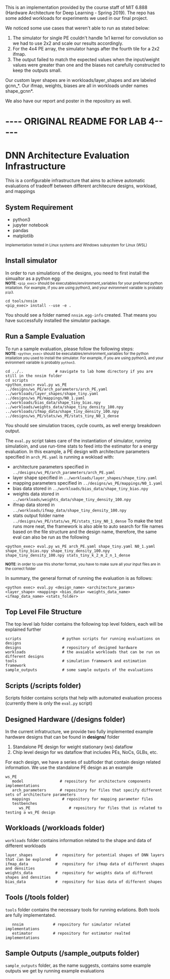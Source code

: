 
This is an implementation provided by the course staff of MIT 6.888 (Hardware Architecture for Deep Learning - Spring 2019). The repo has some added workloads for experiments we used in our final project.

We noticed some use cases that weren't able to run as stated below:
1. The simulator for single PE couldn't handle 1x1 kernel for convolution so we had to use 2x2 and scale our results accordingly.
2. For the 4x4 PE array, the simulator hangs after the fourth tile for a 2x2 ifmap.
3. The output failed to match the expected values when the input/weight values were greater than one and the biases not carefully constructed to keep the outputs small.

Our custom layer shapes are in workloads/layer_shapes and are labeled gcnn_\*. Our ifmap, weights, biases are all in workloads under names shape_gcnn\*.

We also have our report and poster in the repository as well. 

# ---- ORIGINAL README FOR LAB 4-----

# DNN Architecture Evaluation Infrastructure


This is a configurable infrastructure that aims to achieve automatic evaluations of tradeoff between different architecure designs, workload, and mappings

## System Requirement
- python3  
- jupyter notebook  
- pandas
- matplotlib

<sub> Implementation tested in Linux systems and Windows subsystem for Linux (WSL) </sub>

## Install simulator
In order to run simulations of the designs, you need to first install the simualtor as a python egg:  
<sub> **NOTE**:  `<pip_exec>` should be executables/environment_variables for your preferred python intallation. For example, if you are using  python3, and your evironment variable is probably `pip3`. </sub> 
```
cd tools/nnsim
<pip_exec> install --use -e . 
```
You should see a folder named `nnsim.egg-info` created. That means you have successfully installed the simulator package.

## Run a Sample Evaluation
To run a sample evaluation, please follow the following steps:  
<sub> **NOTE**:  `<python_exec>` should be executables/environment_variables for the python intallation you used to install the simulator. For example, if you are using  python3, and your evironment variable is probably `python3`. </sub> 
```
cd ../..              # navigate to lab home directory if you are still in the nnsim folder
cd scripts     
<python_exec> eval.py ws_PE ../designs/ws_PE/arch_parameters/arch_PE.yaml ../workloads/layer_shapes/shape_tiny.yaml ../designs/ws_PE/mappings/N0_1.yaml ../workloads/bias_data/shape_tiny_bias.npy ../workloads/weights_data/shape_tiny_density_100.npy ../workloads/ifmap_data/shape_tiny_density_100.npy ../designs/ws_PE/stats/ws_PE/stats_tiny_N0_1_dense
```
You should see simulation traces, cycle counts, as well energy breakdown output.  
   
The `eval.py` script takes care of the instantiation of simulator, running simulatioin, and use run-time stats to feed into the estimator for a energy evaluation. In this example, a PE design with architecture parameters specified in `arch_PE.yaml` is running a wokload with:  
   * architecture parameters specified in `../designs/ws_PE/arch_parameters/arch_PE.yaml`
   * layer shape specified in `../workloads/layer_shapes/shape_tiny.yaml` 
   * mapping parameters specified in `../designs/ws_PE/mappings/N0_1.yaml`
   * bias data stored in `../workloads/bias_data/shape_tiny_bias.npy `
   * weights data stored in `../workloads/weights_data/shape_tiny_density_100.npy`
   * ifmap data stored in `../workloads/ifmap_data/shape_tiny_density_100.npy`
   * stats output folder name `../designs/ws_PE/stats/ws_PE/stats_tiny_N0_1_dense`
To make the test runs more neat, the framework is also able to auto search for file names based on the file structure and the design name, therefore, the same eval can also be run as  the following
```
<python_exec> eval.py ws_PE arch_PE.yaml shape_tiny.yaml N0_1.yaml shape_tiny_bias.npy shape_tiny_density_100.npy shape_tiny_density_100.npy stats_tiny_k_2_m_2_n_1_dense

```
<sub> **NOTE**:  in order to use this shorter format, you have to make sure all your input files are in the correct folder </sub> 


In summary, the general format of running the evaluation is as follows:  
   ```
   <python exec> eval.py <design_name> <architecture_params> <layer_shape> <mapping> <bias_data> <weights_data_name> <ifmap_data_name> <stats_folder> 
   ```

   
   
## Top Level File Structure
The top level lab folder contains the following top level folders, each will be explained further
```
scripts                  # python scripts for running evaluations on designs
designs                  # repository of designed hardware
workloads                # the avaiable workloads that can be run on different designs
tools                    # simulation framework and estimation framework
sample_outputs           # some sample outputs of the evaluations
```
## Scripts (/scripts folder)
Scripts folder contains scripts that help with automated evaluation process (currently there is only the `eval.py` script)

## Designed Hardware (/designs folder)

In the current infratructure, we provide two fully implemented example hardware designs that can be found in **designs/** folder
   1. Standalone PE design for weight stationary (ws) dataflow
   2. Chip level design for ws dataflow that includes PEs, NoCs, GLBs, etc.

For each design, we have a series of subfloder that contain design related information. We use the standalone PE design as an example
```
ws_PE
   model                # repository for architecture components implementations
   arch_parameters      # repository for files that specify different sets of architecture parameters
   mappings              # repository for mapping parameter files
   testbenches  
      ws_PE                 # repository for files that is related to testing a ws_PE design
```

## Workloads (/workloads folder)

`workloads` folder contains information related to the shape and data of different workloads

```
layer_shapes          #  repository for potential shapes of DNN layers that can be explored
ifmap_data            #  repository for ifmap data of different shapes and densities
weights_data          #  repository for weights data of different shapes and densities
bias_data             #  repository for bias data of different shapes 
```

## Tools (/tools folder)
`tools` folder contains the necessary tools for running evlations. Both tools are fully implementated.
 ```
    nnsim             # repository for simulator related implementations
    estimator         # repository for estimator realted implementations
 ```
## Sample Outputs (/sample_outputs folder)

`sample_outputs` folder, as the name suggests, contains some example outputs we get by running example evaluations







